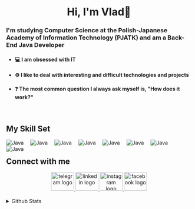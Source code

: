 # **<div align="center">Hi, I'm Vlad👾</div>**  
  

#### **<h3>I'm studying Computer Science at the Polish-Japanese Academy of Information Technology (PJATK) and am a Back-End Java Developer</h3>**  

<ul>
<li><h4>💻 I am obsessed with IT</h3></li>
  
<li><h4>⚙️ I like to deal with interesting and difficult technologies and projects</h4></li>   
  
<li><h4>❓ The most common question I always ask myself is, "How does it work?"</h4></li>   
  
 </ul>
<br/>  


## My Skill Set  
<div align="center">
  <img align="left" alt="Java" with="50px" style="padding-right:15px;" src="https://cdn.jsdelivr.net/gh/devicons/devicon/icons/java/java-original.svg" />
  <img align="left" alt="Java" with="50px" style="padding-right:15px;" src="https://cdn.jsdelivr.net/gh/devicons/devicon/icons/spring/spring-original.svg" />
  <img align="left" alt="Java" with="50px" style="padding-right:15px;" src="https://skillicons.dev/icons?i=hibernate" />
  <img align="left" alt="Java" with="50px" style="padding-right:15px;" src="https://cdn.jsdelivr.net/gh/devicons/devicon/icons/mysql/mysql-original.svg" />
  <img align="left" alt="Java" with="50px" style="padding-right:15px;" src="https://cdn.jsdelivr.net/gh/devicons/devicon/icons/oracle/oracle-original.svg" />
  <img align="left" alt="Java" with="50px" style="padding-right:15px;" src="https://skillicons.dev/icons?i=maven" />
  <img align="left" alt="Java" with="50px" style="padding-right:15px;" src="https://cdn.jsdelivr.net/gh/devicons/devicon/icons/git/git-original.svg" />
  <img align="left" alt="Java" with="50px" style="padding-right:15px;" src="https://cdn.jsdelivr.net/gh/devicons/devicon/icons/jetbrains/jetbrains-original.svg" />
                
</div>

<br/>  


## Connect with me  
<div align="center">
  <a href="https://t.me/Vvaldis" target="_blank">
    <img src="https://raw.githubusercontent.com/maurodesouza/profile-readme-generator/master/src/assets/icons/social/telegram/default.svg" width="62" height="50" alt="telegram logo"  />
  </a>
  <a href="https://www.linkedin.com/in/vladyslav-stasyshyn-724295222/" target="_blank">
    <img src="https://raw.githubusercontent.com/maurodesouza/profile-readme-generator/master/src/assets/icons/social/linkedin/default.svg" width="62" height="50" alt="linkedin logo"  />
  </a>
  <a href="https://www.instagram.com/_valdiss/" target="_blank">
    <img src="https://raw.githubusercontent.com/maurodesouza/profile-readme-generator/master/src/assets/icons/social/instagram/default.svg" width="62" height="50" alt="instagram logo"  />
  </a>
  <a href="https://www.facebook.com/vladik.stas" target="_blank">
    <img src="https://raw.githubusercontent.com/maurodesouza/profile-readme-generator/master/src/assets/icons/social/facebook/default.svg" width="62" height="50" alt="facebook logo"  />
  </a>
</div> 
  

<br/>  


<details><summary> Github Stats </summary><table><tr><td valign="top" width="50%">

<div align="center"><img src="https://github-readme-stats.vercel.app/api?username=Valdiq&show_icons=true&count_private=true&hide_border=true" align="center" /></div>

</td><td valign="top" width="50%">

<img src="https://github-readme-stats.vercel.app/api/top-langs/?username=Valdiq&hide_border=true&layout=compact" align="left" />

</td></tr></table></details>
<br />

